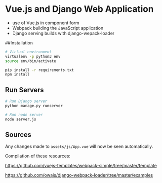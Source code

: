 # Vue.js and Django Web Application

- use of Vue.js in component form
- Webpack building the JavaScript application
- Django serving builds with django-wepack-loader

##Installation
```bash
# Virtual environment
virtualenv -p python3 env
source env/bin/activate

pip install -r requirements.txt
npm install
```

## Run Servers
```bash
# Run Django server
python manage.py runserver

# Run node server
node server.js
```

## Sources 
Any changes made to `assets/js/App.vue` will now be seen automatically.

Compilation of these resources:

https://github.com/vuejs-templates/webpack-simple/tree/master/template

https://github.com/owais/django-webpack-loader/tree/master/examples